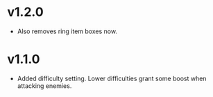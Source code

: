 # v1.2.0
* Also removes ring item boxes now.

# v1.1.0
* Added difficulty setting. Lower difficulties grant some boost when attacking enemies.

